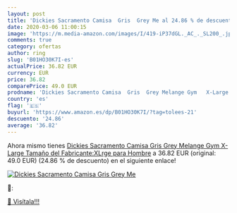 ```yaml
---
layout: post
title: 'Dickies Sacramento Camisa  Gris  Grey Me al 24.86 % de descuento'
date: 2020-03-06 11:00:15
image: 'https://m.media-amazon.com/images/I/419-iP37dGL._AC_._SL200_.jpg'
comments: true
category: ofertas
author: ring
slug: 'B01HO30K7I-es'
actualPrice: 36.82 EUR
currency: EUR
price: 36.82
comparePrice: 49.0 EUR
prodname: 'Dickies Sacramento Camisa  Gris  Grey Melange Gym   X-Large  Tamaño del Fabricante:XLrge  para Hombre'
country: 'es'
flag: '🇪🇸'
buyurl: 'https://www.amazon.es/dp/B01HO30K7I/?tag=tolees-21'
descuento: '24.86'
average: '36.82'
---
```


Ahora mismo tienes [Dickies Sacramento Camisa  Gris  Grey Melange Gym   X-Large  Tamaño del Fabricante:XLrge  para Hombre](https://www.amazon.es/dp/B01HO30K7I/?tag=tolees-21) a 36.82 EUR (original: 49.0 EUR) (24.86 %  de descuento) en el siguiente enlace!

[![Dickies Sacramento Camisa  Gris  Grey Me](https://m.media-amazon.com/images/I/419-iP37dGL._AC_._SL200_.jpg)](https://www.amazon.es/dp/B01HO30K7I/?tag=tolees-21)

🔎:


[🛒 Visítala!!!](https://www.amazon.es/dp/B01HO30K7I/?tag=tolees-21)
